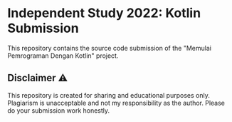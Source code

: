 # Independent Study 2022: Kotlin Submission
This repository contains the source code submission of the "Memulai Pemrograman Dengan Kotlin" project.

## Disclaimer ⚠️
This repository is created for sharing and educational purposes only. Plagiarism is unacceptable and not my responsibility as the author. Please do your submission work honestly.
